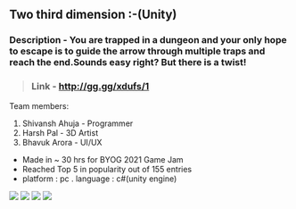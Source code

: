 ## Two third dimension :-(Unity)

### Description - You are trapped in a dungeon and your only hope to escape is to guide the arrow through multiple traps and reach the end.Sounds easy right? But there is a twist!


> ### Link - http://gg.gg/xdufs/1

Team members: 
1. Shivansh Ahuja - Programmer
2. Harsh Pal - 3D Artist
3. Bhavuk Arora - UI/UX 
  
* Made in ~ 30 hrs for BYOG 2021 Game Jam
* Reached Top 5 in popularity out of 155 entries
* platform : pc .  language : c#(unity engine)

<img align="Centre" src="https://i.imgur.com/uvWLz71.png"/>    
<img src="https://i.imgur.com/PBBqm4a.png"/>
<img src="https://i.imgur.com/T4Q8NfM.png"/>    
<img src="https://i.imgur.com/b1fAury.png"/>



